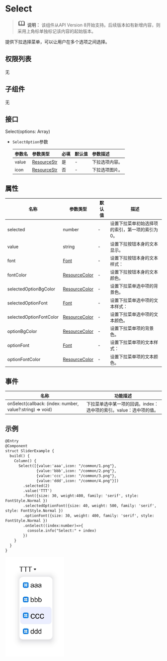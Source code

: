 #  Select

> ![](public_sys-resources/icon-note.gif) **说明：** 该组件从API Version 8开始支持。后续版本如有新增内容，则采用上角标单独标记该内容的起始版本。

提供下拉选择菜单，可以让用户在多个选项之间选择。

## 权限列表

无

## 子组件

无

## 接口

Select(options: Array<SelectOption>)

- `SelectOption`参数

  | 参数名 | 参数类型                                        | 必填 | 默认值 | 参数描述       |
  | ------ | ----------------------------------------------- | ---- | ------ | -------------- |
  | value  | [ResourceStr](../../ui/ts-types.md#resourcestr类型8) | 是   | -      | 下拉选项内容。 |
  | icon   | [ResourceStr](../../ui/ts-types.md#resourcestr类型8) | 否   | -      | 下拉选项图片。 |

## 属性

| 名称                    | 参数类型                                            | 默认值 | 描述                                            |
| ----------------------- | --------------------------------------------------- | ------ | ----------------------------------------------- |
| selected                | number                                              | -      | 设置下拉菜单初始选择项的索引，第一项的索引为0。 |
| value                   | string                                              | -      | 设置下拉按钮本身的文本显示。                    |
| font                    | [Font](../../ui/ts-types.md#font类型8)                   | -      | 设置下拉按钮本身的文本样式：                    |
| fontColor               | [ResourceColor](../../ui/ts-types.md#resourcecolor类型8) | -      | 设置下拉按钮本身的文本颜色。                    |
| selectedOptionBgColor   | [ResourceColor](../../ui/ts-types.md#resourcecolor类型8) | -      | 设置下拉菜单选中项的背景色。                    |
| selectedOptionFont      | [Font](../../ui/ts-types.md#font类型8)                   | -      | 设置下拉菜单选中项的文本样式：                  |
| selectedOptionFontColor | [ResourceColor](../../ui/ts-types.md#resourcecolor类型8) | -      | 设置下拉菜单选中项的文本颜色。                  |
| optionBgColor           | [ResourceColor](../../ui/ts-types.md#resourcecolor类型8) | -      | 设置下拉菜单项的背景色。                        |
| optionFont              | [Font](../../ui/ts-types.md#font类型8)                   | -      | 设置下拉菜单项的文本样式：                      |
| optionFontColor         | [ResourceColor](../../ui/ts-types.md#resourcecolor类型8) | -      | 设置下拉菜单项的文本颜色。                      |

## 事件

| 名称                                                        | 功能描述                                                     |
| ----------------------------------------------------------- | ------------------------------------------------------------ |
| onSelect(callback: (index: number, value?:string) => void） | 下拉菜单选中某一项的回调。index：选中项的索引。value：选中项的值。 |

##  示例

```
@Entry
@Component
struct SliderExample {
  build() {
    Column() {
      Select([{value:'aaa',icon: "/common/1.png"},
              {value:'bbb',icon: "/common/2.png"},
              {value:'ccc',icon: "/common/3.png"},
              {value:'ddd',icon: "/common/4.png"}])
        .selected(2)
        .value('TTT')
        .font({size: 30, weight:400, family: 'serif', style: FontStyle.Normal })
        .selectedOptionFont({size: 40, weight: 500, family: 'serif', style: FontStyle.Normal })
        .optionFont({size: 30, weight: 400, family: 'serif', style: FontStyle.Normal })
        .onSelect((index:number)=>{
          console.info("Select:" + index)
        })
    }
  }
}
```

![](figures/select.png)